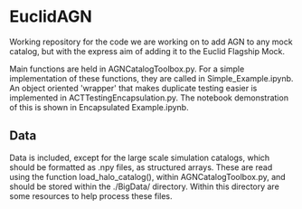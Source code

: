 # EuclidAGN

Working repository for the code we are working on to add AGN to any mock catalog, but with the express aim of adding it to the Euclid Flagship Mock.

Main functions are held in AGNCatalogToolbox.py. For a simple implementation of these functions, they are called in Simple_Example.ipynb. An object oriented 'wrapper' that makes duplicate testing easier is implemented in ACTTestingEncapsulation.py. The notebook demonstration of this is shown in Encapsulated Example.ipynb.

## Data

Data is included, except for the large scale simulation catalogs, which should be formatted as .npy files, as structured arrays. These are read using the function load_halo_catalog(), within AGNCatalogToolbox.py, and should be stored within the ./BigData/ directory. Within this directory are some resources to help process these files.
